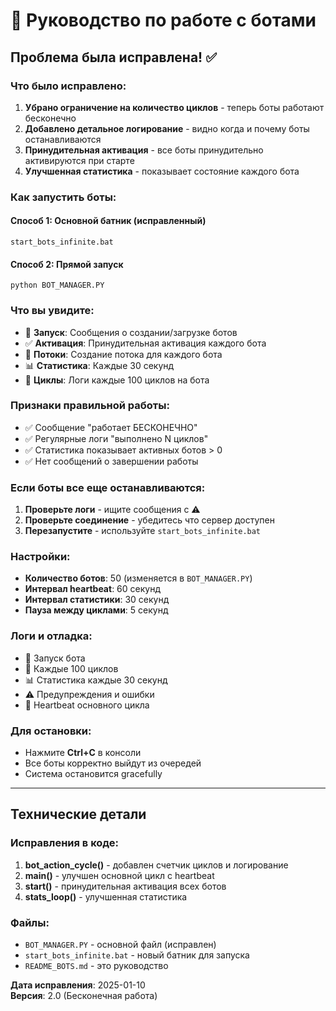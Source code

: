 # 🤖 Руководство по работе с ботами

## Проблема была исправлена! ✅

### Что было исправлено:
1. **Убрано ограничение на количество циклов** - теперь боты работают бесконечно
2. **Добавлено детальное логирование** - видно когда и почему боты останавливаются
3. **Принудительная активация** - все боты принудительно активируются при старте
4. **Улучшенная статистика** - показывает состояние каждого бота

### Как запустить боты:

#### Способ 1: Основной батник (исправленный)
```batch
start_bots_infinite.bat
```

#### Способ 2: Прямой запуск
```batch
python BOT_MANAGER.PY
```

### Что вы увидите:
- 🚀 **Запуск**: Сообщения о создании/загрузке ботов
- ✅ **Активация**: Принудительная активация каждого бота
- 🧵 **Потоки**: Создание потока для каждого бота
- 📊 **Статистика**: Каждые 30 секунд
- 🔄 **Циклы**: Логи каждые 100 циклов на бота

### Признаки правильной работы:
- ✅ Сообщение "работает БЕСКОНЕЧНО"
- ✅ Регулярные логи "выполнено N циклов"
- ✅ Статистика показывает активных ботов > 0
- ✅ Нет сообщений о завершении работы

### Если боты все еще останавливаются:
1. **Проверьте логи** - ищите сообщения с ⚠️
2. **Проверьте соединение** - убедитесь что сервер доступен
3. **Перезапустите** - используйте `start_bots_infinite.bat`

### Настройки:
- **Количество ботов**: 50 (изменяется в `BOT_MANAGER.PY`)
- **Интервал heartbeat**: 60 секунд
- **Интервал статистики**: 30 секунд
- **Пауза между циклами**: 5 секунд

### Логи и отладка:
- 🤖 Запуск бота
- 🔄 Каждые 100 циклов
- 📊 Статистика каждые 30 секунд
- ⚠️ Предупреждения и ошибки
- 💓 Heartbeat основного цикла

### Для остановки:
- Нажмите **Ctrl+C** в консоли
- Все боты корректно выйдут из очередей
- Система остановится gracefully

---

## Технические детали

### Исправления в коде:
1. **bot_action_cycle()** - добавлен счетчик циклов и логирование
2. **main()** - улучшен основной цикл с heartbeat
3. **start()** - принудительная активация всех ботов
4. **stats_loop()** - улучшенная статистика

### Файлы:
- `BOT_MANAGER.PY` - основной файл (исправлен)
- `start_bots_infinite.bat` - новый батник для запуска
- `README_BOTS.md` - это руководство

**Дата исправления**: 2025-01-10  
**Версия**: 2.0 (Бесконечная работа) 